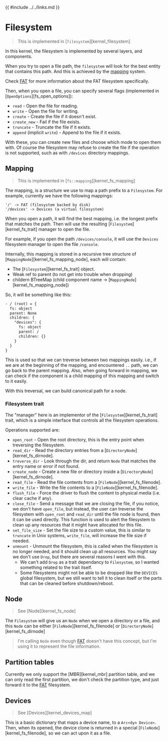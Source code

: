 {{ #include ../../links.md }}

# Filesystem

> This is implemented in [`filesystem`][kernel_filesystem]

In this kernel, the filesystem is implemented by several layers, and components.

When you try to open a file path, the `filesystem` will look for the best entity that contains this path.
And this is achieved by the [mapping](#mapping) system.

Check [FAT] for more information about the FAT filesystem specifically.

Then, when you open a file, you can specify several flags (implemented in [`OpenOptions`][fs_open_options]):
- `read` - Open the file for reading.
- `write` - Open the file for writing.
- `create` - Create the file if it doesn't exist.
- `create_new` - Fail if the file exists.
- `truncate` - Truncate the file if it exists.
- `append` (implicit `write`) - Append to the file if it exists.

With these, you can create new files and choose which mode to open them with. Of course the filesystem may refuse to create the file if the
operation is not supported, such as with `/devices` directory mappings.

## Mapping

> This is implemented in [`fs::mapping`][kernel_fs_mapping]

The mapping, is a structure we use to map a path prefix to a `Filesystem`.
For example, currently we have the following mappings:
```
'/' -> FAT (filesystem backed by disk)
'/devices' -> Devices (a virtual filesystem)
```

When you open a path, it will find the best mapping, i.e. the longest prefix that matches the path.
Then will use the resulting [`Filesystem`][kernel_fs_trait] manager to open the file.

For example, if you open the path `/devices/console`, it will use the `Devices` filesystem manager to open the file `/console`.

Internally, this mapping is stored in a recursive tree structure of [`MappingNode`][kernel_fs_mapping_node],
each will contain:
- The [`Filesystem`][kernel_fs_trait] object.
- Weak ref to parent (to not get into trouble when dropping)
- childern BTreeMap (child component name -> [`MappingNode`][kernel_fs_mapping_node])

So, it will be something like this:
```txt
- / (root) = {
  fs: object
  parent: None
  children: {
    "devices": {
      fs: object
      parent: /
      children: {}
    }
  }
}
```

This is used so that we can treverse between two mappings easily.
i.e., if we are at the beginning of the mapping, and encountered `..` path, we can go back to the parent mapping.
Also, when going forward in mapping, we can check if the component is a child mapping of this mapping and switch to it easily.

With this treversal, we can build canonical path for a node.


### Filesystem trait

The "manager" here is an implementor of the [`Filesystem`][kernel_fs_trait] trait, which is a simple interface that controls all
the filesystem operations.

Operations supported are:
- `open_root` - Open the root directory, this is the entry point when treversing the filesystem.
- `read_dir` - Read the directory entries from a [`DirectoryNode`][kernel_fs_dirnode].
- `treverse_dir` - Look through the dir, and return `Node` that matches the entry name or error if not found.
- `create_node` - Create a new file or directory inside a [`DirectoryNode`][kernel_fs_dirnode].
- `read_file` - Read the file contents from a [`FileNode`][kernel_fs_filenode].
- `write_file` - Write the file contents to a [`FileNode`][kernel_fs_filenode].
- `flush_file` - Force the driver to flush the content to physical media (i.e. clear cache if any).
- `close_file` - Send a message that we are closing the file, if you notice, we don't have `open_file`, but instead, the user can 
  treverse the filesystem with `open_root` and `read_dir` until the file node is found, then it can be used directly. This function
  is used to alert the filesystem to clean up any resources that it might have allocated for this file.
- `set_file_size` - Set the file size to a custom value, this is similar to `truncate` in Unix systems, `write_file`, will increase
  the file size if needed.
- `unmount` - Unmount the filesystem, this is called when the filesystem is no longer needed, and it should clean up all resources.
  You might say we don't use `Drop`, but there are several reasons I went with this.
  - We can't add `Drop` as a trait dependancy to `Filesystem`, so I wanted something
    related to the trait itself.
  - Some filesystems might not be able to be dropped like the `DEVICES` global filesystem, but we still want to tell it to clean itself or the parts that can be cleaned before shutdown/reboot.

## Node

> See [Node][kernel_fs_node]

The `Filesystem` will give us an `Node` when we open a directory or a file, and this `Node` can be either [`FileNode`][kernel_fs_filenode] or [`DirectoryNode`][kernel_fs_dirnode]

> I'm calling `Node` even though [FAT] doesn't have this concept, but I'm using it to represent the file information.

## Partition tables

Currently we only support the [MBR][kernel_mbr] partition table, and we can only read the first partition, we don't check the partition type, and just forward it to the [FAT] filesystem.

## Devices

> See [Devices][kernel_devices_map]

This is a basic dictionary that maps a device name, to a `Arc<dyn Device>`. Then, when its opened, the device clone is
returned in a special [`FileNode`][kernel_fs_filenode], so we can act upon it as a file.

[FAT]: ./fat.md
